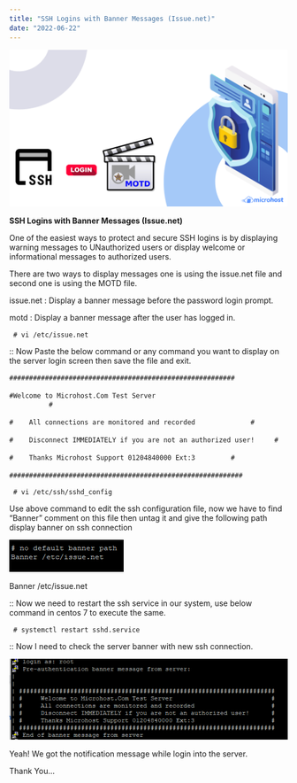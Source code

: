 ```yaml
---
title: "SSH Logins with Banner Messages (Issue.net)"
date: "2022-06-22"
---
```


![](images/SSH-Logins-with-Banner-Messages-MOTD-File-Support-Internal-1024x576.png)

**SSH Logins with Banner Messages (Issue.net)**  

One of the easiest ways to protect and secure SSH logins is by displaying warning messages to UNauthorized users or display welcome or informational messages to authorized users.  

There are two ways to display messages one is using the issue.net file and second one is using the MOTD file.  

issue.net : Display a banner message before the password login prompt.

motd : Display a banner message after the user has logged in.

```
 # vi /etc/issue.net 
```

:: Now Paste the below command or any command you want to display on the server login screen then save the file and exit.

```
#########################################################

#Welcome to Microhost.Com Test Server                                            # 

#    All connections are monitored and recorded              #

#    Disconnect IMMEDIATELY if you are not an authorized user!     #

#    Thanks Microhost Support 01204840000 Ext:3         #

########################################################### 
```

```
 # vi /etc/ssh/sshd_config 
```

Use above command to edit the ssh configuration file, now we have to find “Banner” comment on this file then untag it and give the following path display banner on ssh connection

![](images/pasted-image-0-8-4.png)

Banner /etc/issue.net

:: Now we need to restart the ssh service in our system, use below command in centos 7 to execute the same.  

```
 # systemctl restart sshd.service 
```

:: Now I need to check the server banner with new ssh connection.

![](images/pasted-image-0-25.png)

Yeah! We got the notification message while login into the server.  

Thank You...
